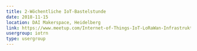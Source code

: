 ```yaml
---
title: 2-Wöchentliche IoT-Bastelstunde
date: 2018-11-15
location: DAI Makerspace, Heidelberg
link: https://www.meetup.com/Internet-of-Things-IoT-LoRaWan-Infrastruktur-4-RheinNeckar/events/256060597/
usergroup: iotrn
type: usergroup
---
```

